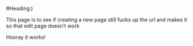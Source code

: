 #Heading:)

This page is to see if creating a new page still fucks up the url and makes it so that edit page doesn't work

Hooray it works!